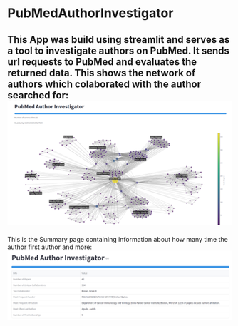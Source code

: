 # PubMedAuthorInvestigator
This App was build using streamlit and serves as a tool to investigate authors on PubMed. It sends url requests to PubMed and evaluates the returned data. This shows the network of authors which colaborated with the author searched for:
![Network](Network.png)
---
This is the Summary page containing information about how many time the author first author and more:
![Summary](Summary.png)